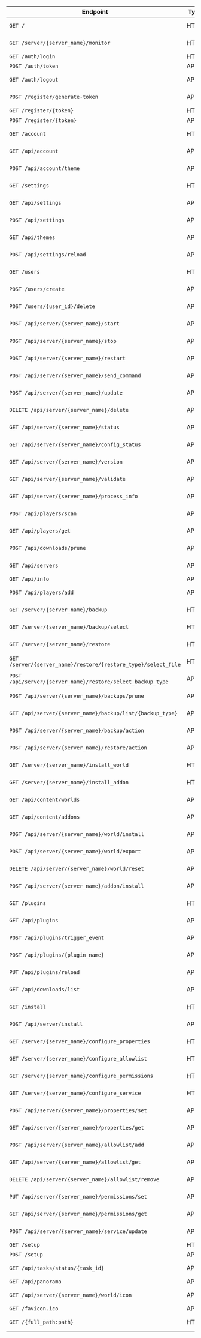 | Endpoint | Type | Admin | Moderator | User |
|---|---|---|---|---|
| `GET /` | HTML | Full Access | Full Access | Full Access |
| `GET /server/{server_name}/monitor` | HTML | Full Access | Full Access | Full Access |
| `GET /auth/login` | HTML | Public | Public | Public |
| `POST /auth/token` | API | Public | Public | Public |
| `GET /auth/logout` | API | Full Access | Full Access | Full Access |
| `POST /register/generate-token` | API | Full Access | No Access | No Access |
| `GET /register/{token}` | HTML | Public | Public | Public |
| `POST /register/{token}` | API | Public | Public | Public |
| `GET /account` | HTML | Full Access | Full Access | Full Access |
| `GET /api/account` | API | Full Access | Full Access | Full Access |
| `POST /api/account/theme` | API | Full Access | Full Access | Full Access |
| `GET /settings` | HTML | Full Access | No Access | No Access |
| `GET /api/settings` | API | Full Access | No Access | No Access |
| `POST /api/settings` | API | Full Access | No Access | No Access |
| `GET /api/themes` | API | Full Access | Full Access | Full Access |
| `POST /api/settings/reload` | API | Full Access | No Access | No Access |
| `GET /users` | HTML | Full Access | Read-only | No Access |
| `POST /users/create` | API | Full Access | No Access | No Access |
| `POST /users/{user_id}/delete` | API | Full Access | No Access | No Access |
| `POST /api/server/{server_name}/start` | API | Full Access | Full Access | No Access |
| `POST /api/server/{server_name}/stop` | API | Full Access | Full Access | No Access |
| `POST /api/server/{server_name}/restart` | API | Full Access | Full Access | No Access |
| `POST /api/server/{server_name}/send_command` | API | Full Access | Full Access | No Access |
| `POST /api/server/{server_name}/update` | API | Full Access | No Access | No Access |
| `DELETE /api/server/{server_name}/delete` | API | Full Access | No Access | No Access |
| `GET /api/server/{server_name}/status` | API | Full Access | Full Access | Full Access |
| `GET /api/server/{server_name}/config_status` | API | Full Access | Full Access | Full Access |
| `GET /api/server/{server_name}/version` | API | Full Access | Full Access | Full Access |
| `GET /api/server/{server_name}/validate` | API | Full Access | Full Access | Full Access |
| `GET /api/server/{server_name}/process_info` | API | Full Access | Full Access | Full Access |
| `POST /api/players/scan` | API | Full Access | Full Access | No Access |
| `GET /api/players/get` | API | Full Access | Full Access | No Access |
| `POST /api/downloads/prune` | API | Full Access | No Access | No Access |
| `GET /api/servers` | API | Full Access | Full Access | Full Access |
| `GET /api/info` | API | Public | Public | Public |
| `POST /api/players/add` | API | Full Access | Full Access | No Access |
| `GET /server/{server_name}/backup` | HTML | Full Access | Full Access | No Access |
| `GET /server/{server_name}/backup/select` | HTML | Full Access | Full Access | No Access |
| `GET /server/{server_name}/restore` | HTML | Full Access | Full Access | No Access |
| `GET /server/{server_name}/restore/{restore_type}/select_file` | HTML | Full Access | Full Access | No Access |
| `POST /api/server/{server_name}/restore/select_backup_type` | API | Full Access | Full Access | No Access |
| `POST /api/server/{server_name}/backups/prune` | API | Full Access | Full Access | No Access |
| `GET /api/server/{server_name}/backup/list/{backup_type}` | API | Full Access | Full Access | No Access |
| `POST /api/server/{server_name}/backup/action` | API | Full Access | Full Access | No Access |
| `POST /api/server/{server_name}/restore/action` | API | Full Access | Full Access | No Access |
| `GET /server/{server_name}/install_world` | HTML | Full Access | No Access | No Access |
| `GET /server/{server_name}/install_addon` | HTML | Full Access | No Access | No Access |
| `GET /api/content/worlds` | API | Full Access | Full Access | No Access |
| `GET /api/content/addons` | API | Full Access | Full Access | No Access |
| `POST /api/server/{server_name}/world/install` | API | Full Access | No Access | No Access |
| `POST /api/server/{server_name}/world/export` | API | Full Access | No Access | No Access |
| `DELETE /api/server/{server_name}/world/reset` | API | Full Access | No Access | No Access |
| `POST /api/server/{server_name}/addon/install` | API | Full Access | No Access | No Access |
| `GET /plugins` | HTML | Full Access | No Access | No Access |
| `GET /api/plugins` | API | Full Access | No Access | No Access |
| `POST /api/plugins/trigger_event` | API | Full Access | No Access | No Access |
| `POST /api/plugins/{plugin_name}` | API | Full Access | No Access | No Access |
| `PUT /api/plugins/reload` | API | Full Access | No Access | No Access |
| `GET /api/downloads/list` | API | Full Access | Full Access | No Access |
| `GET /install` | HTML | Full Access | No Access | No Access |
| `POST /api/server/install` | API | Full Access | No Access | No Access |
| `GET /server/{server_name}/configure_properties` | HTML | Full Access | Full Access | No Access |
| `GET /server/{server_name}/configure_allowlist` | HTML | Full Access | Full Access | No Access |
| `GET /server/{server_name}/configure_permissions` | HTML | Full Access | Full Access | No Access |
| `GET /server/{server_name}/configure_service` | HTML | Full Access | No Access | No Access |
| `POST /api/server/{server_name}/properties/set` | API | Full Access | Full Access | No Access |
| `GET /api/server/{server_name}/properties/get` | API | Full Access | Full Access | No Access |
| `POST /api/server/{server_name}/allowlist/add` | API | Full Access | Full Access | No Access |
| `GET /api/server/{server_name}/allowlist/get` | API | Full Access | Full Access | No Access |
| `DELETE /api/server/{server_name}/allowlist/remove` | API | Full Access | Full Access | No Access |
| `PUT /api/server/{server_name}/permissions/set` | API | Full Access | Full Access | No Access |
| `GET /api/server/{server_name}/permissions/get` | API | Full Access | Full Access | No Access |
| `POST /api/server/{server_name}/service/update` | API | Full Access | No Access | No Access |
| `GET /setup` | HTML | Public | Public | Public |
| `POST /setup` | API | Public | Public | Public |
| `GET /api/tasks/status/{task_id}` | API | Full Access | Full Access | Full Access |
| `GET /api/panorama` | API | Public | Public | Public |
| `GET /api/server/{server_name}/world/icon` | API | Full Access | Full Access | Full Access |
| `GET /favicon.ico` | API | Public | Public | Public |
| `GET /{full_path:path}` | HTML | Full Access | Full Access | Full Access |
